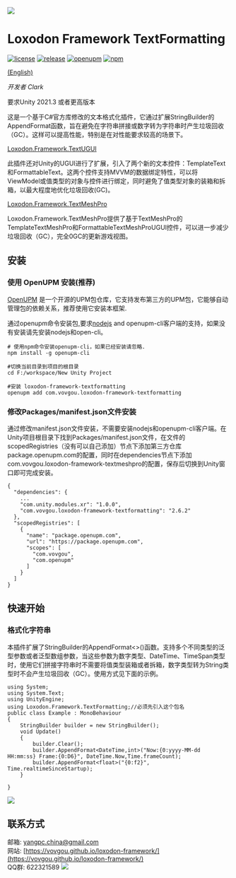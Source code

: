 ![](docs/images/icon.png)

# Loxodon Framework TextFormatting

[![license](https://img.shields.io/github/license/vovgou/loxodon-framework?color=blue)](https://github.com/New-Game-Studio/loxodon-framework/blob/master/LICENSE) [![release](https://img.shields.io/github/v/tag/vovgou/loxodon-framework?label=release)](https://github.com/New-Game-Studio/loxodon-framework/releases)
[![openupm](https://img.shields.io/npm/v/com.vovgou.loxodon-framework-textformatting?label=openupm&registry_uri=https://package.openupm.com)](https://openupm.com/packages/com.vovgou.loxodon-framework-textformatting/)
[![npm](https://img.shields.io/npm/v/com.vovgou.loxodon-framework-textformatting)](https://www.npmjs.com/package/com.vovgou.loxodon-framework-textformatting)

[(English)](README.md)

*开发者 Clark*

要求Unity 2021.3 或者更高版本

这是一个基于C#官方库修改的文本格式化插件，它通过扩展StringBuilder的AppendFormat函数，旨在避免在字符串拼接或数字转为字符串时产生垃圾回收（GC）。这样可以提高性能，特别是在对性能要求较高的场景下。

[Loxodon.Framework.TextUGUI](https://github.com/New-Game-Studio/loxodon-framework?path=Loxodon.Framework.TextUGUI)

此插件还对Unity的UGUI进行了扩展，引入了两个新的文本控件：TemplateText和FormattableText。这两个控件支持MVVM的数据绑定特性，可以将ViewModel或值类型的对象与控件进行绑定，同时避免了值类型对象的装箱和拆箱，以最大程度地优化垃圾回收(GC)。

[Loxodon.Framework.TextMeshPro](https://github.com/New-Game-Studio/loxodon-framework?path=Loxodon.Framework.TextMeshPro)

Loxodon.Framework.TextMeshPro提供了基于TextMeshPro的TemplateTextMeshPro和FormattableTextMeshProUGUI控件，可以进一步减少垃圾回收（GC），完全0GC的更新游戏视图。

## 安装

### 使用 OpenUPM 安装(推荐)

[OpenUPM](https://openupm.com/) 是一个开源的UPM包仓库，它支持发布第三方的UPM包，它能够自动管理包的依赖关系，推荐使用它安装本框架.

通过openupm命令安装包,要求[nodejs](https://nodejs.org/en/download/) and openupm-cli客户端的支持，如果没有安装请先安装nodejs和open-cli。

    # 使用npm命令安装openupm-cli，如果已经安装请忽略.
    npm install -g openupm-cli

    #切换当前目录到项目的根目录
    cd F:/workspace/New Unity Project

    #安装 loxodon-framework-textformatting
    openupm add com.vovgou.loxodon-framework-textformatting

### 修改Packages/manifest.json文件安装

通过修改manifest.json文件安装，不需要安装nodejs和openupm-cli客户端。在Unity项目根目录下找到Packages/manifest.json文件，在文件的scopedRegistries（没有可以自己添加）节点下添加第三方仓库package.openupm.com的配置，同时在dependencies节点下添加com.vovgou.loxodon-framework-textmeshpro的配置，保存后切换到Unity窗口即可完成安装。

    {
      "dependencies": {
        ...
        "com.unity.modules.xr": "1.0.0",
        "com.vovgou.loxodon-framework-textformatting": "2.6.2"
      },
      "scopedRegistries": [
        {
          "name": "package.openupm.com",
          "url": "https://package.openupm.com",
          "scopes": [
            "com.vovgou",
            "com.openupm"
          ]
        }
      ]
    }

## 快速开始

### 格式化字符串

  本插件扩展了StringBuilder的AppendFormat<>()函数。支持多个不同类型的泛型参数或者泛型数组参数，当这些参数为数字类型、DateTime、TimeSpan类型时，使用它们拼接字符串时不需要将值类型装箱或者拆箱，数字类型转为String类型时不会产生垃圾回收（GC）。使用方式见下面的示例。

	using System;
	using System.Text;
	using UnityEngine;
	using Loxodon.Framework.TextFormatting;//必须先引入这个包名
	public class Example : MonoBehaviour
	{
	    StringBuilder builder = new StringBuilder();
	    void Update()
	    {
	        builder.Clear();
	        builder.AppendFormat<DateTime,int>("Now:{0:yyyy-MM-dd HH:mm:ss} Frame:{0:D6}", DateTime.Now,Time.frameCount);
	        builder.AppendFormat<float>("{0:f2}", Time.realtimeSinceStartup);       
	    }

	}

![](docs/images/append_format.png)

## 联系方式
邮箱: [yangpc.china@gmail.com](mailto:yangpc.china@gmail.com)   
网站: [https://vovgou.github.io/loxodon-framework/](https://vovgou.github.io/loxodon-framework/)  
QQ群: 622321589 [![](https://pub.idqqimg.com/wpa/images/group.png)](https:////shang.qq.com/wpa/qunwpa?idkey=71c1e43c24900ee84aeffc76fb67c0bacddc3f62a516fe80eae6b9521f872c59)
